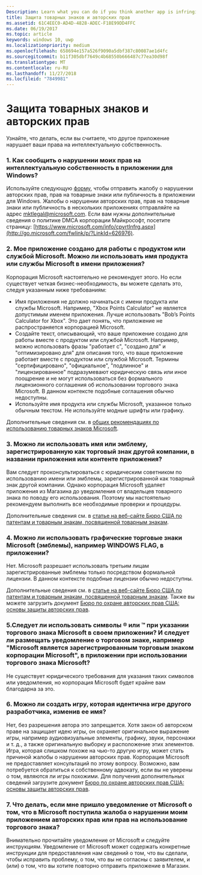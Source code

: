```yaml
---
Description: Learn what you can do if you think another app is infringing on your intellectual property rights.
title: Защита товарных знаков и авторских прав
ms.assetid: 61C4EEC0-AD4D-4828-ADEC-F18E99DD4FFC
ms.date: 06/19/2017
ms.topic: article
keywords: windows 10, uwp
ms.localizationpriority: medium
ms.openlocfilehash: 658694e157a526f9090a5dbf387c80087ae1d4fc
ms.sourcegitcommit: b11f305dbf7649c4b68550b666487c77ea30d98f
ms.translationtype: MT
ms.contentlocale: ru-RU
ms.lasthandoff: 11/27/2018
ms.locfileid: "7849981"
---
```

# <a name="trademark-and-copyright-protection"></a>Защита товарных знаков и авторских прав


Узнайте, что делать, если вы считаете, что другое приложение нарушает ваши права на интеллектуальную собственность.

### <a name="1-how-may-i-report-an-infringement-of-my-intellectual-property-rights-within-a-windows-app"></a>1. Как сообщить о нарушении моих прав на интеллектуальную собственность в приложении для Windows?


Используйте следующую [форму](http://go.microsoft.com/fwlink/p/?LinkId=273879), чтобы отправить жалобу о нарушении авторских прав, прав на товарные знаки или публичность в приложении для Windows. Жалобы о нарушении авторских прав, прав на товарные знаки или публичность в нескольких приложениях отправляйте на адрес mktlegal@microsoft.com. Если вам нужны дополнительные сведения о политике DMCA корпорации Майкрософт, посетите страницу: [https://www.microsoft.com/info/cpyrtInfrg.aspx](http://go.microsoft.com/fwlink/p/?LinkId=626976).

### <a name="2-i-created-my-app-to-work-with-a-microsoft-productservice-may-i-use-the-microsoft-productservice-name-in-the-name-of-my-app"></a>2. Мое приложение создано для работы с продуктом или службой Microsoft. Можно ли использовать имя продукта или службы Microsoft в имени приложения?


Корпорация Microsoft настоятельно не рекомендует этого. Но если существует четкая бизнес-необходимость, вы можете сделать это, следуя указанным ниже требованиям:

-   Имя приложения не должно начинаться с имени продукта или службы Microsoft. Например, "Xbox Points Calculator" не является допустимым именем приложения. Лучше использовать "Bob’s Points Calculator for Xbox". Это дает понять, что приложение не распространяется корпорацией Microsoft.
-   Создайте текст, описывающий, что ваше приложение создано для работы вместе с продуктом или службой Microsoft. Например, можно использовать фразы "работает с", "создано для" и "оптимизировано для" для описания того, что ваше приложение работает вместе с продуктом или службой Microsoft. Термины "сертифицировано", "официальное", "подлинное" и "лицензированное" подразумевают юридическую связь или иное поощрение и не могут использоваться без формального лицензионного соглашения об использовании торгового знака Microsoft. В данном контексте подобные соглашения обычно недоступны.
-   Используйте имя продукта или службы Microsoft, указанное только обычным текстом. Не используйте модные шрифты или графику.

Дополнительные сведения см. в [общих рекомендациях по использованию товарных знаков Microsoft](http://go.microsoft.com/fwlink/p/?LinkId=225434).

### <a name="3-is-it-ok-if-i-use-the-trademarked-name-or-logo-of-another-company-in-the-title-of-my-app-or-as-part-of-the-content-of-my-app"></a>3. Можно ли использовать имя или эмблему, зарегистрированную как торговый знак другой компании, в названии приложения или контенте приложения?


Вам следует проконсультироваться с юридическим советником по использованию имени или эмблемы, зарегистрированной как товарный знак другой компании. Однако корпорация Microsoft удаляет приложения из Магазина до уведомления от владельцев товарного знака по поводу его использования. Поэтому мы настоятельно рекомендуем выполнить все необходимые проверки и процедуры.

Дополнительные сведения см. в [статье на веб-сайте Бюро США по патентам и товарным знакам, посвященной товарным знакам](http://go.microsoft.com/fwlink/p/?LinkId=225271).

### <a name="4-may-i-use-microsofts-graphical-trademarks-logos-such-as-the-windows-flag-logo-in-my-app"></a>4. Можно ли использовать графические торговые знаки Microsoft (эмблемы), например WINDOWS FLAG, в приложении?


Нет. Microsoft разрешает использовать третьим лицам зарегистрированные эмблемы только посредством формальной лицензии. В данном контексте подобные лицензии обычно недоступны.

Дополнительные сведения см. в [статье на веб-сайте Бюро США по патентам и товарным знакам, посвященной товарным знакам](http://go.microsoft.com/fwlink/p/?LinkId=225271). Также вы можете загрузить документ [Бюро по охране авторских прав США: основы защиты авторских прав](http://go.microsoft.com/fwlink/p/?LinkID=225273).

### <a name="5-do-i-need-to-use-registered--or-trademark--symbols-when-i-refer-to-a-microsoft-trademark-in-my-app-and-must-i-when-using-a-microsoft-trademark-place-a-trademark-attribution-notice-in-my-app-for-example-microsoft-is-a-registered-trademark-of-the-microsoft-corporation"></a>5.Следует ли использовать символы ® или ™ при указании торгового знака Microsoft в своем приложении? И следует ли размещать уведомление о торговом знаке, например "Microsoft является зарегистрированным торговым знаком корпорации Microsoft", в приложении при использовании торгового знака Microsoft?


Не существует юридического требования для указания таких символов или уведомления, но корпорация Microsoft будет крайне вам благодарна за это.

### <a name="6-is-it-ok-if-i-make-a-game-that-is-identical-to-someone-elses-game-as-long-as-i-change-the-name"></a>6. Можно ли создать игру, которая идентична игре другого разработчика, изменив ее имя?


Нет, без разрешения автора это запрещается. Хотя закон об авторском праве на защищает идею игры, он охраняет оригинальное выражение игры, например аудиовизуальные элементы, графику, звуки, персонажи и т. д., а также оригинальную выборку и расположение этих элементов. Игра, которая слишком похоже на чью-то другую игру, может стать причиной жалобы о нарушении авторских прав. Корпорация Microsoft не предоставляет консультаций по этому вопросу. Возможно, вам потребуется обратиться к собственному адвокату, если вы не уверены о том, являются ли игры похожими. Для получения дополнительных сведений загрузите документ [Бюро по охране авторских прав США: основы защиты авторских прав](http://go.microsoft.com/fwlink/p/?LinkID=225273).

### <a name="7-what-should-i-do-if-i-get-a-notice-from-microsoft-telling-me-it-has-received-a-complaint-that-my-app-infringes-a-trademark-or-copyright"></a>7. Что делать, если мне пришло уведомление от Microsoft о том, что в Microsoft поступила жалоба о нарушении моим приложением авторских прав или прав на использование торгового знака?


Внимательно прочитайте уведомление от Microsoft и следуйте инструкциям. Уведомление от Microsoft может содержать конкретные инструкции для предоставления нам сведений о том, что вы сделали, чтобы исправить проблему, о том, что вы не согласны с заявителем, и (или) о том, что вы хотите повторно отправить приложение в Магазин.

 

 




